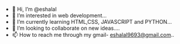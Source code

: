 - 👋 Hi, I’m @eshalal
- 👀 I’m interested in web development...
- 🌱 I’m currently learning HTML,CSS, JAVASCRIPT and PYTHON...
- 💞️ I’m looking to collaborate on new ideas....
- 📫 How to reach me through my gmail- eshalal9693@gmail.com..

<!---
eshalal/eshalal is a ✨ special ✨ repository because its `README.md` (this file) appears on your GitHub profile.
You can click the Preview link to take a look at your changes.
--->
